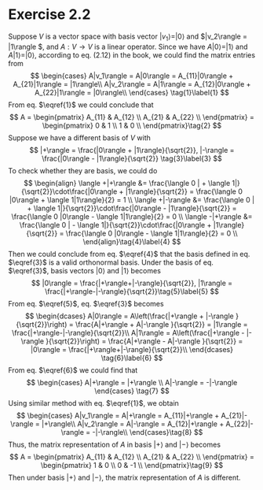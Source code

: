 # Exercise 2.2

Suppose $V$​ is a vector space with basis vector $|v_1\rangle = |0\rangle$​ and $|v_2\rangle = |1\rangle $​, and $A: V\to V$​ is a linear operator. Since we have $A|0\rangle = |1\rangle$​ and $A|1\rangle = |0\rangle$​, according to eq. (2.12) in the book, we could find the matrix entries from 
$$
\begin{cases}
A|v_1\rangle = A|0\rangle = A_{11}|0\rangle + A_{21}|1\rangle = |1\rangle\\
A|v_2\rangle = A|1\rangle = A_{12}|0\rangle + A_{22}|1\rangle = |0\rangle\\
\end{cases} \tag{1}\label{1}
$$
From eq. $\eqref{1}$ we could conclude that 
$$
A = \begin{pmatrix}
A_{11} & A_{12} \\
A_{21} & A_{22} \\
\end{pmatrix} = \begin{pmatrix}
0 & 1 \\
1 & 0 \\
\end{pmatrix}\tag{2}
$$
Suppose we have a different basis of $V$ with 
$$
|+\rangle = \frac{|0\rangle + |1\rangle}{\sqrt{2}}, |-\rangle = \frac{|0\rangle - |1\rangle}{\sqrt{2}} \tag{3}\label{3}
$$
To check whether they are basis, we could do
$$
\begin{align}
\langle +|+\rangle &= \frac{\langle 0 | + \langle 1|}{\sqrt{2}}\cdot\frac{|0\rangle + |1\rangle}{\sqrt{2}} = \frac{\langle 0 |0\rangle + \langle 1|1\rangle}{2} = 1 \\
\langle +|-\rangle &= \frac{\langle 0 | + \langle 1|}{\sqrt{2}}\cdot\frac{|0\rangle - |1\rangle}{\sqrt{2}} = \frac{\langle 0 |0\rangle - \langle 1|1\rangle}{2} = 0 \\
\langle -|+\rangle &= \frac{\langle 0 | - \langle 1|}{\sqrt{2}}\cdot\frac{|0\rangle + |1\rangle}{\sqrt{2}} = \frac{\langle 0 |0\rangle - \langle 1|1\rangle}{2} = 0 \\
\end{align}\tag{4}\label{4}
$$
Then we could conclude from eq. $\eqref{4}$ that the basis defined in eq. $\eqref{3}$ is a valid orthonormal basis. Under the basis of eq. $\eqref{3}$, basis vectors $|0\rangle$ and $|1\rangle$ becomes
$$
|0\rangle = \frac{|+\rangle+|-\rangle}{\sqrt{2}}, |1\rangle = \frac{|+\rangle-|-\rangle}{\sqrt{2}}\tag{5}\label{5}
$$
From eq. $\eqref{5}$, eq. $\eqref{3}$ becomes
$$
\begin{dcases}
A|0\rangle = A\left(\frac{|+\rangle + |-\rangle }{\sqrt{2}}\right) = \frac{A|+\rangle + A|-\rangle }{\sqrt{2}} = |1\rangle = \frac{|+\rangle-|-\rangle}{\sqrt{2}}\\
A|1\rangle = A\left(\frac{|+\rangle - |-\rangle }{\sqrt{2}}\right) = \frac{A|+\rangle - A|-\rangle }{\sqrt{2}} = |0\rangle = \frac{|+\rangle+|-\rangle}{\sqrt{2}}\\
\end{dcases} \tag{6}\label{6}
$$
From eq. $\eqref{6}$ we could find that 
$$
\begin{cases}
A|+\rangle = |+\rangle \\
A|-\rangle = -|-\rangle
\end{cases} \tag{7}
$$
Using similar method with eq. $\eqref{1}$, we obtain
$$
\begin{cases}
A|v_1\rangle = A|+\rangle = A_{11}|+\rangle + A_{21}|-\rangle = |+\rangle\\
A|v_2\rangle = A|-\rangle = A_{12}|+\rangle + A_{22}|-\rangle = -|-\rangle\\
\end{cases}\tag{8}
$$
Thus, the matrix representation of $A$ in basis $|+\rangle$ and $|-\rangle$ becomes
$$
A = \begin{pmatrix}
A_{11} & A_{12} \\
A_{21} & A_{22} \\
\end{pmatrix} = \begin{pmatrix}
1 & 0 \\
0 & -1 \\
\end{pmatrix}\tag{9}
$$
Then under basis $|+\rangle$ and $|-\rangle$, the matrix representation of $A$ is different. 